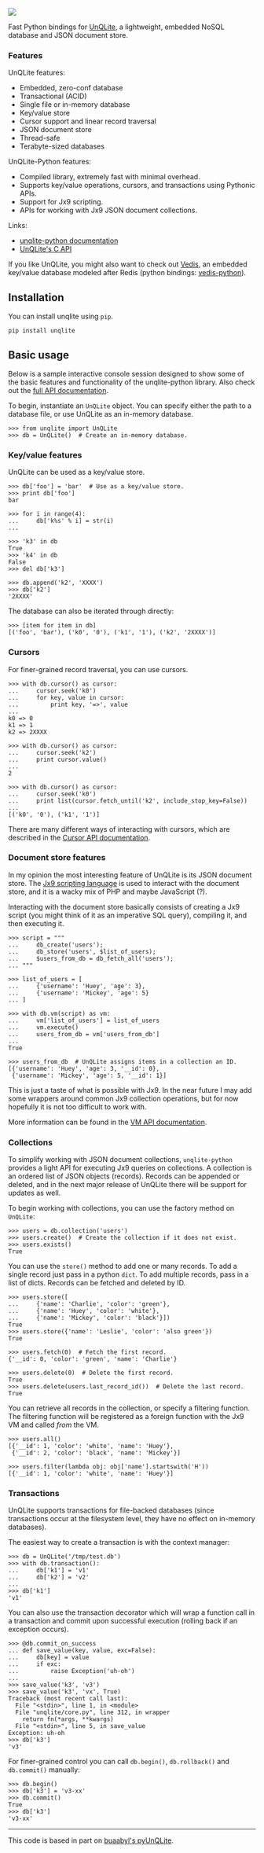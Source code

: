 ![](http://media.charlesleifer.com/blog/photos/unqlite-python.png)

Fast Python bindings for [UnQLite](http://unqlite.symisc.net), a lightweight, embedded NoSQL database and JSON document store.

### Features

UnQLite features:

* Embedded, zero-conf database
* Transactional (ACID)
* Single file or in-memory database
* Key/value store
* Cursor support and linear record traversal
* JSON document store
* Thread-safe
* Terabyte-sized databases

UnQLite-Python features:

* Compiled library, extremely fast with minimal overhead.
* Supports key/value operations, cursors, and transactions using Pythonic APIs.
* Support for Jx9 scripting.
* APIs for working with Jx9 JSON document collections.

Links:

* [unqlite-python documentation](http://unqlite-python.readthedocs.org/)
* [UnQLite's C API](http://unqlite.symisc.net/c_api.html)

If you like UnQLite, you might also want to check out [Vedis](http://vedis.symisc.net), an embedded key/value database modeled after Redis (python bindings: [vedis-python](http://vedis-python.readthedocs.org)).

## Installation

You can install unqlite using `pip`.

    pip install unqlite

## Basic usage

Below is a sample interactive console session designed to show some of the basic features and functionality of the unqlite-python library. Also check out the [full API documentation](http://unqlite-python.readthedocs.org/en/latest/api.html).

To begin, instantiate an ``UnQLite`` object. You can specify either the path to a database file, or use UnQLite as an in-memory database.

```pycon
>>> from unqlite import UnQLite
>>> db = UnQLite()  # Create an in-memory database.
```

### Key/value features

UnQLite can be used as a key/value store.

```pycon
>>> db['foo'] = 'bar'  # Use as a key/value store.
>>> print db['foo']
bar

>>> for i in range(4):
...     db['k%s' % i] = str(i)
...

>>> 'k3' in db
True
>>> 'k4' in db
False
>>> del db['k3']

>>> db.append('k2', 'XXXX')
>>> db['k2']
'2XXXX'
```

The database can also be iterated through directly:

```pycon
>>> [item for item in db]
[('foo', 'bar'), ('k0', '0'), ('k1', '1'), ('k2', '2XXXX')]
```

### Cursors

For finer-grained record traversal, you can use cursors.

```pycon
>>> with db.cursor() as cursor:
...     cursor.seek('k0')
...     for key, value in cursor:
...         print key, '=>', value
...
k0 => 0
k1 => 1
k2 => 2XXXX

>>> with db.cursor() as cursor:
...     cursor.seek('k2')
...     print cursor.value()
...
2

>>> with db.cursor() as cursor:
...     cursor.seek('k0')
...     print list(cursor.fetch_until('k2', include_stop_key=False))
...
[('k0', '0'), ('k1', '1')]
```

There are many different ways of interacting with cursors, which are described in the [Cursor API documentation](http://unqlite-python.readthedocs.org/en/latest/api.html#Cursor).

### Document store features

In my opinion the most interesting feature of UnQLite is its JSON document store. The [Jx9 scripting language](http://unqlite.org/jx9.html) is used to interact with the document store, and it is a wacky mix of PHP and maybe JavaScript (?).

Interacting with the document store basically consists of creating a Jx9 script (you might think of it as an imperative SQL query), compiling it, and then executing it.

```pycon
>>> script = """
...     db_create('users');
...     db_store('users', $list_of_users);
...     $users_from_db = db_fetch_all('users');
... """

>>> list_of_users = [
...     {'username': 'Huey', 'age': 3},
...     {'username': 'Mickey', 'age': 5}
... ]

>>> with db.vm(script) as vm:
...     vm['list_of_users'] = list_of_users
...     vm.execute()
...     users_from_db = vm['users_from_db']
...
True

>>> users_from_db  # UnQLite assigns items in a collection an ID.
[{'username': 'Huey', 'age': 3, '__id': 0},
 {'username': 'Mickey', 'age': 5, '__id': 1}]
```

This is just a taste of what is possible with Jx9. In the near future I may add some wrappers around common Jx9 collection operations, but for now hopefully it is not too difficult to work with.

More information can be found in the [VM API documentation](http://unqlite-python.readthedocs.org/en/latest/api.html#VM).

### Collections

To simplify working with JSON document collections, `unqlite-python` provides a light API for
executing Jx9 queries on collections. A collection is an ordered list of JSON objects
(records). Records can be appended or deleted, and in the next major release of UnQLite there will
be support for updates as well.

To begin working with collections, you can use the factory method on ``UnQLite``:

```pycon
>>> users = db.collection('users')
>>> users.create()  # Create the collection if it does not exist.
>>> users.exists()
True
```

You can use the ``store()`` method to add one or many records. To add a single record just pass in a python ``dict``. To add multiple records, pass in a list of dicts. Records can be fetched and deleted by ID.

```pycon
>>> users.store([
...     {'name': 'Charlie', 'color': 'green'},
...     {'name': 'Huey', 'color': 'white'},
...     {'name': 'Mickey', 'color': 'black'}])
True
>>> users.store({'name': 'Leslie', 'color': 'also green'})
True

>>> users.fetch(0)  # Fetch the first record.
{'__id': 0, 'color': 'green', 'name': 'Charlie'}

>>> users.delete(0)  # Delete the first record.
True
>>> users.delete(users.last_record_id())  # Delete the last record.
True
```

You can retrieve all records in the collection, or specify a filtering function. The filtering function will be registered as a foreign function with the Jx9 VM and called *from* the VM.

```pycon
>>> users.all()
[{'__id': 1, 'color': 'white', 'name': 'Huey'},
 {'__id': 2, 'color': 'black', 'name': 'Mickey'}]

>>> users.filter(lambda obj: obj['name'].startswith('H'))
[{'__id': 1, 'color': 'white', 'name': 'Huey'}]
```

### Transactions

UnQLite supports transactions for file-backed databases (since transactions occur at the filesystem level, they have no effect on in-memory databases).

The easiest way to create a transaction is with the context manager:

```pycon
>>> db = UnQLite('/tmp/test.db')
>>> with db.transaction():
...     db['k1'] = 'v1'
...     db['k2'] = 'v2'
...
>>> db['k1']
'v1'
```

You can also use the transaction decorator which will wrap a function call in a transaction and commit upon successful execution (rolling back if an exception occurs).

```pycon
>>> @db.commit_on_success
... def save_value(key, value, exc=False):
...     db[key] = value
...     if exc:
...         raise Exception('uh-oh')
...
>>> save_value('k3', 'v3')
>>> save_value('k3', 'vx', True)
Traceback (most recent call last):
  File "<stdin>", line 1, in <module>
  File "unqlite/core.py", line 312, in wrapper
    return fn(*args, **kwargs)
  File "<stdin>", line 5, in save_value
Exception: uh-oh
>>> db['k3']
'v3'
```

For finer-grained control you can call `db.begin()`, `db.rollback()` and `db.commit()` manually:

```pycon
>>> db.begin()
>>> db['k3'] = 'v3-xx'
>>> db.commit()
True
>>> db['k3']
'v3-xx'
```

-------------------------------------------

This code is based in part on [buaabyl's pyUnQLite](https://github.com/buaabyl/pyUnQLite/).
